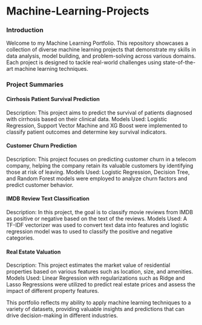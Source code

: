 # Machine-Learning-Projects

### Introduction
Welcome to my Machine Learning Portfolio. This repository showcases a collection of diverse machine learning projects that demonstrate my skills in data analysis, model building, and problem-solving across various domains. Each project is designed to tackle real-world challenges using state-of-the-art machine learning techniques.

### Project Summaries

#### Cirrhosis Patient Survival Prediction

Description: This project aims to predict the survival of patients diagnosed with cirrhosis based on their clinical data.
Models Used: Logistic Regression, Support Vector Machine and XG Boost were implemented to classify patient outcomes and determine key survival indicators.

#### Customer Churn Prediction

Description: This project focuses on predicting customer churn in a telecom company, helping the company retain its valuable customers by identifying those at risk of leaving.
Models Used: Logistic Regression, Decision Tree, and Random Forest models were employed to analyze churn factors and predict customer behavior.

#### IMDB Review Text Classification

Description: In this project, the goal is to classify movie reviews from IMDB as positive or negative based on the text of the reviews.
Models Used: A TF-IDF vectorizer was used to convert text data into features and logistic regression model was to used to classify the positive and negative categories.

#### Real Estate Valuation

Description: This project estimates the market value of residential properties based on various features such as location, size, and amenities.
Models Used: Linear Regression with regularizations such as Ridge and Lasso Regressions were utilized to predict real estate prices and assess the impact of different property features.



This portfolio reflects my ability to apply machine learning techniques to a variety of datasets, providing valuable insights and predictions that can drive decision-making in different industries.
